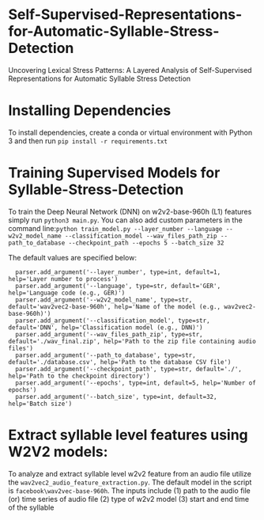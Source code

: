 # Self-Supervised-Representations-for-Automatic-Syllable-Stress-Detection
Uncovering Lexical Stress Patterns: A Layered Analysis of Self-Supervised Representations for Automatic Syllable Stress Detection

# Installing Dependencies
To install dependencies, create a conda or virtual environment with Python 3 and then run ```pip install -r requirements.txt```

# Training Supervised Models for Syllable-Stress-Detection
To train the Deep Neural Network (DNN) on w2v2-base-960h (L1) features simply run ```python3 main.py```. You can also add custom parameters in the command line:```python train_model.py --layer_number --language --w2v2_model_name --classification_model --wav_files_path_zip --path_to_database --checkpoint_path --epochs 5 --batch_size 32```

The default values are specified below:
```
  parser.add_argument('--layer_number', type=int, default=1, help='Layer number to process')
  parser.add_argument('--language', type=str, default='GER', help='Language code (e.g., GER)')
  parser.add_argument('--w2v2_model_name', type=str, default='wav2vec2-base-960h', help='Name of the model (e.g., wav2vec2-base-960h)')
  parser.add_argument('--classification_model', type=str, default='DNN', help='Classification model (e.g., DNN)')
  parser.add_argument('--wav_files_path_zip', type=str, default='./wav_final.zip', help='Path to the zip file containing audio files')
  parser.add_argument('--path_to_database', type=str, default='./database.csv', help='Path to the database CSV file')
  parser.add_argument('--checkpoint_path', type=str, default='./', help='Path to the checkpoint directory')
  parser.add_argument('--epochs', type=int, default=5, help='Number of epochs')
  parser.add_argument('--batch_size', type=int, default=32, help='Batch size')
```
# Extract syllable level features using W2V2 models:
To analyze and extract syllable level w2v2 feature from an audio file utilize the ```wav2vec2_audio_feature_extraction.py```. The default model in the script is ```facebook\wav2vec-base-960h```. The inputs include (1) path to the audio file (or) time series of audio file (2) type of w2v2 model (3) start and end time of the syllable
